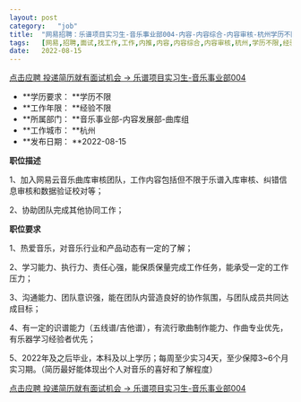 ```yaml
---
layout:	post
category:	"job"
title:	"网易招聘：乐谱项目实习生-音乐事业部004-内容-内容综合-内容审核-杭州学历不限经验不限"
tags:	[网易,招聘,面试,找工作,工作,内推,内容,内容综合,内容审核,杭州,学历不限,经验不限]
date:	2022-08-15
---
```


[点击应聘 投递简历就有面试机会 ->  乐谱项目实习生-音乐事业部004](http://mobile.bole.netease.com/bole/boleDetail?id=36015&employeeId=346f03c3cda5f04c&key=all)



- **学历要求： **学历不限
- **工作年限： **经验不限
- **所属部门： **音乐事业部-内容发展部-曲库组
- **工作城市： **杭州
- **发布日期： **2022-08-15



**职位描述**

1、加入网易云音乐曲库审核团队，工作内容包括但不限于乐谱入库审核、纠错信息审核和数据验证校对等；

2、协助团队完成其他协同工作；



**职位要求**

1、热爱音乐，对音乐行业和产品动态有一定的了解；

2、学习能力、执行力、责任心强，能保质保量完成工作任务，能承受一定的工作压力；

3、沟通能力、团队意识强，能在团队内营造良好的协作氛围，与团队成员共同达成目标；

4、有一定的识谱能力（五线谱/吉他谱），有流行歌曲制作能力、作曲专业优先，有乐器学习经验者优先；

5、2022年及之后毕业，本科及以上学历；每周至少实习4天，至少保障3~6个月实习期。（简历最好能体现出个人对音乐的喜好和了解程度）



[点击应聘 投递简历就有面试机会 ->  乐谱项目实习生-音乐事业部004](http://mobile.bole.netease.com/bole/boleDetail?id=36015&employeeId=346f03c3cda5f04c&key=all)